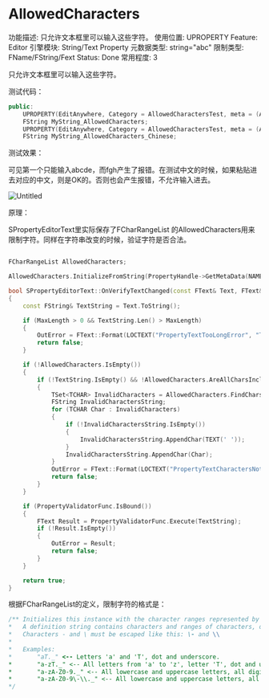 # AllowedCharacters

功能描述: 只允许文本框里可以输入这些字符。
使用位置: UPROPERTY
Feature: Editor
引擎模块: String/Text Property
元数据类型: string="abc"
限制类型: FName/FString/Fext
Status: Done
常用程度: 3

只允许文本框里可以输入这些字符。

测试代码：

```cpp
public:
	UPROPERTY(EditAnywhere, Category = AllowedCharactersTest, meta = (AllowedCharacters = "abcde"))
	FString MyString_AllowedCharacters;
	UPROPERTY(EditAnywhere, Category = AllowedCharactersTest, meta = (AllowedCharacters = "你好"))
	FString MyString_AllowedCharacters_Chinese;
```

测试效果：

可见第一个只能输入abcde，而fgh产生了报错。在测试中文的时候，如果粘贴进去对应的中文，则是OK的。否则也会产生报错，不允许输入进去。

![Untitled](AllowedCharacters/Untitled.png)

原理：

SPropertyEditorText里实际保存了FCharRangeList 的AllowedCharacters用来限制字符。同样在字符串改变的时候，验证字符是否合法。

```cpp

FCharRangeList AllowedCharacters;

AllowedCharacters.InitializeFromString(PropertyHandle->GetMetaData(NAME_AllowedCharacters));

bool SPropertyEditorText::OnVerifyTextChanged(const FText& Text, FText& OutError)
{
	const FString& TextString = Text.ToString();

	if (MaxLength > 0 && TextString.Len() > MaxLength)
	{
		OutError = FText::Format(LOCTEXT("PropertyTextTooLongError", "This value is too long ({0}/{1} characters)"), TextString.Len(), MaxLength);
		return false;
	}

	if (!AllowedCharacters.IsEmpty())
	{
		if (!TextString.IsEmpty() && !AllowedCharacters.AreAllCharsIncluded(TextString))
		{
			TSet<TCHAR> InvalidCharacters = AllowedCharacters.FindCharsNotIncluded(TextString);
			FString InvalidCharactersString;
			for (TCHAR Char : InvalidCharacters)
			{
				if (!InvalidCharactersString.IsEmpty())
				{
					InvalidCharactersString.AppendChar(TEXT(' '));
				}
				InvalidCharactersString.AppendChar(Char);
			}
			OutError = FText::Format(LOCTEXT("PropertyTextCharactersNotAllowedError", "The value may not contain the following characters: {0}"), FText::FromString(InvalidCharactersString));
			return false;
		}
	}

	if (PropertyValidatorFunc.IsBound())
	{
		FText Result = PropertyValidatorFunc.Execute(TextString); 
		if (!Result.IsEmpty())
		{
			OutError = Result;
			return false;
		}
	}

	return true;
}
```

根据FCharRangeList的定义，限制字符的格式是：

```cpp
/** Initializes this instance with the character ranges represented by the passed definition string.
*   A definition string contains characters and ranges of characters, one after another with no special separators between them.
*   Characters - and \ must be escaped like this: \- and \\
* 
*   Examples:
*       "aT._" <-- Letters 'a' and 'T', dot and underscore.
*       "a-zT._" <-- All letters from 'a' to 'z', letter 'T', dot and underscore.
*       "a-zA-Z0-9._" <-- All lowercase and uppercase letters, all digits, dot and underscore.
*       "a-zA-Z0-9\-\\._" <-- All lowercase and uppercase letters, all digits, minus sign, backslash, dot and underscore.
*/
```